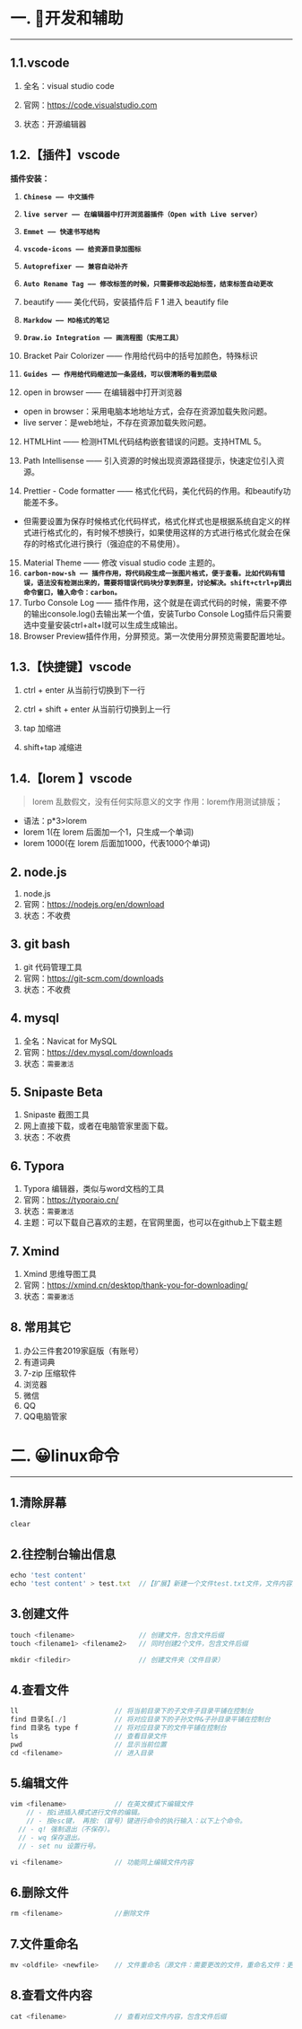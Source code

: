 # 一. 🚀开发和辅助

---

## 1.1.vscode

1. 全名：visual studio code

2. 官网：https://code.visualstudio.com

3. 状态：开源编辑器

## 1.2.【插件】vscode

**插件安装：**

1. **`Chinese —— 中文插件`**

2. **`live server —— 在编辑器中打开浏览器插件（Open with Live server）`**

3. **`Emmet —— 快速书写结构`**

4. **`vscode-icons —— 给资源目录加图标`**

5. **`Autoprefixer —— 兼容自动补齐`**

6. **`Auto Rename Tag —— 修改标签的时候，只需要修改起始标签，结束标签自动更改`**

7. beautify —— 美化代码，安装插件后 F 1 进入 beautify file

8. **`Markdow —— MD格式的笔记`**

9. **`Draw.io Integration —— 画流程图（实用工具）`**

10. Bracket Pair Colorizer —— 作用给代码中的括号加颜色，特殊标识 

11. **`Guides —— 作用给代码缩进加一条竖线，可以很清晰的看到层级`**

    

12. open in browser —— 在编辑器中打开浏览器

- open in browser：采用电脑本地地址方式，会存在资源加载失败问题。
- live server：是web地址，不存在资源加载失败问题。

12. HTMLHint —— 检测HTML代码结构嵌套错误的问题。支持HTML 5。

13. Path Intellisense —— 引入资源的时候出现资源路径提示，快速定位引入资源。

14. Prettier - Code formatter —— 格式化代码，美化代码的作用。和beautify功能差不多。

- 但需要设置为保存时候格式化代码样式，格式化样式也是根据系统自定义的样式进行格式化的，有时候不想换行，如果使用这样的方式进行格式化就会在保存的时格式化进行换行（强迫症的不易使用）。

15. Material Theme —— 修改 visual studio code 主题的。
16. **`carbon-now-sh —— 插件作用，将代码段生成一张图片格式，便于查看。比如代码有错误，语法没有检测出来的，需要将错误代码块分享到群里，讨论解决。shift+ctrl+p调出命令窗口，输入命令：carbon。`**
17. Turbo Console Log —— 插件作用，这个就是在调式代码的时候，需要不停的输出console.log()去输出某一个值，安装Turbo Console Log插件后只需要选中变量安装ctrl+alt+l就可以生成生成输出。
18. Browser Preview插件作用，分屏预览。第一次使用分屏预览需要配置地址。



## 1.3.【快捷键】vscode

1. ctrl + enter 从当前行切换到下一行

2. ctrl + shift + enter 从当前行切换到上一行

2. tap 加缩进

2. shift+tap 减缩进



## 1.4.【lorem 】vscode

> lorem 乱数假文，没有任何实际意义的文字
> 作用：lorem作用测试排版；

- 语法：p*3>lorem
- lorem 1(在 lorem 后面加一个1，只生成一个单词)
- lorem 1000(在 lorem 后面加1000，代表1000个单词) 

## 2. node.js

1. node.js
2. 官网：https://nodejs.org/en/download
3. 状态：不收费

## 3. git bash

1. git 代码管理工具
2. 官网：https://git-scm.com/downloads
3. 状态：不收费

## 4. mysql

1. 全名：Navicat for MySQL
2. 官网：https://dev.mysql.com/downloads
3. 状态：`需要激活`

## 5. Snipaste Beta

1. Snipaste 截图工具
2. 网上直接下载，或者在电脑管家里面下载。
3. 状态：不收费

## 6. Typora

1. Typora 编辑器，类似与word文档的工具
2. 官网：https://typoraio.cn/
3. 状态：`需要激活`
4. 主题：可以下载自己喜欢的主题，在官网里面，也可以在github上下载主题

## 7. Xmind

1. Xmind 思维导图工具
2. 官网：https://xmind.cn/desktop/thank-you-for-downloading/
3. 状态：`需要激活`



## 8. 常用其它

1. 办公三件套2019家庭版（有账号）
2. 有道词典
3. 7-zip 压缩软件
4. 浏览器
5. 微信
6. QQ
7. QQ电脑管家



# 二. 😀linux命令

---

## 1.清除屏幕

```javascript
clear
```

## 2.往控制台输出信息

```javascript
echo 'test content'
echo 'test content' > test.txt  //【扩展】新建一个文件test.txt文件，文件内容是test content。
```

## 3.创建文件

```javascript
touch <filename>                // 创建文件，包含文件后缀
touch <filename1> <filename2>   // 同时创建2个文件，包含文件后缀

mkdir <filedir>                 // 创建文件夹（文件目录）
```

## 4.查看文件

```javascript
ll                        // 将当前目录下的子文件子目录平铺在控制台
find 目录名[./]            // 将对应目录下的子孙文件&子孙目录平铺在控制台
find 目录名 type f         // 将对应目录下的文件平铺在控制台
ls                        // 查看目录文件
pwd                       // 显示当前位置
cd <filename>             // 进入目录
```

## 5.编辑文件

```javascript
vim <filename>            // 在英文模式下编辑文件
	// - 按i进插入模式进行文件的编辑。
	// - 按esc键， 再按:（冒号）键进行命令的执行输入：以下上个命令。
  // - q! 强制退出（不保存）。
  // - wq 保存退出。
  // - set nu 设置行号。

vi <filename>             // 功能同上编辑文件内容
```

## 6.删除文件

```javascript
rm <filename>             //删除文件
```

## 7.文件重命名

```javascript
mv <oldfile> <newfile>    // 文件重命名（源文件：需要更改的文件，重命名文件：更改后的文件）
```

## 8.查看文件内容

```javascript
cat <filename>            // 查看对应文件内容，包含文件后缀
```


